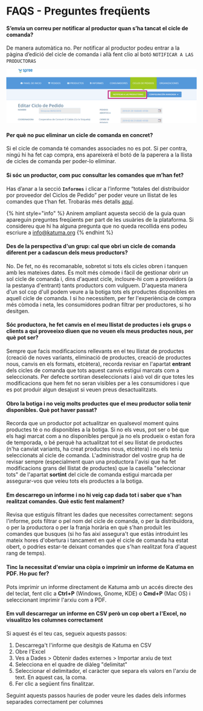# FAQS - Preguntes freqüents

#### S’envia un correu per notificar al productor quan s’ha tancat el cicle de comanda?

De manera automàtica no. Per notificar al productor podeu entrar a la pàgina d’edició del cicle de comanda i allà fent clio al botó `NOTIFICAR A LAS PRODUCTORAS`

![](.gitbook/assets/notificaralasproductoras.png)



#### Per què no puc eliminar un cicle de comanda en concret?

Si el cicle de comanda té comandes associades no es pot. Si per contra, ningú hi ha fet cap compra, ens apareixerà el botó de la paperera a la llista de cicles de comanda per poder-lo eliminar.



#### Si sóc un productor, com puc consultar les comandes que m’han fet?

Has d’anar a la secció **`Informes`** i clicar a l’informe “totales del distribuidor por proveedor del Ciclos de Pedido” per poder veure un llistat de les comandes que t’han fet. Trobaràs més detalls [aquí](https://guia.katuma.org/~/edit/drafts/-LXOa0wZcLsnNJYOxRGO/basic-features/informes). 

{% hint style="info" %}
Anirem ampliant aquesta secció de la guia quan apareguin preguntes freqüents per part de les usuàries de la plataforma. Si considereu que hi ha alguna pregunta que no queda recollida ens podeu escriure a info@katuma.org
{% endhint %}



#### Des de la perspectiva d'un grup: cal que obri un cicle de comanda  diferent per a cadascun dels meus productors?

No. De fet, no és recomanable, sobretot si tots els cicles obren i tanquen amb les mateixes dates. És molt més còmode i fàcil de gestionar obrir un sol cicle de comanda i, dins d'aquest cicle, incloure-hi com a proveïdors \(a la pestanya d'entrant\) tants productors com vulguem. D'aquesta manera d'un sol cop d'ull podem veure a la botiga tots els productes disponibles en aquell cicle de comanda. I si ho necessitem, per fer l'experiència de compra més còmoda i neta, les consumidores podran filtrar per productores, si ho desitgen. 



#### Sóc productora, he fet canvis en el meu llistat de productes i els grups o clients a qui proveeixo diuen que no veuen els meus productes nous, per què pot ser?

Sempre que facis modificacions rellevants en el teu llistat de productes \(creació de noves variants, eliminació de productes, creació de productes nous, canvis en els formats, etcètera\), recorda revisar en l'apartat **entrant** dels cicles de comanda que tots aquest canvis estigui marcats com a seleccionats. Per defecte sortiran deseleccionats i això vol dir que totes les modificacions que hem fet no seran visibles per a les consumidores i que es pot produir algun desajust si veuen preus desactualitzats.



#### Obro la botiga i no veig molts productes que el meu productor solia tenir disponibles. Què pot haver passat?

Recorda que un productor pot actualitzar en qualsevol moment quins productes té o no disponibles a la botiga. Si no els veus, pot ser o bé que els hagi marcat com a no disponibles perquè ja no els produeix o estan fora de temporada, o bé perquè ha actualitzat tot el seu llistat de productes \(n'ha canviat variants, ha creat productes nous, etcètera\) i no els teniu seleccionats al cicle de comanda. L'administrador del vostre grup ha de revisar sempre \(especialment quan una productora l'avisi que ha fet modificacions grans del llistat de productes\) que la casella "seleccionar tots" de l'apartat **sortint** del cicle de comanda estigui marcada per assegurar-vos que veieu tots els productes a la botiga.



#### Em descarrego un informe i no hi veig cap dada tot i saber que s'han realitzat comandes. Què estic fent malament?

Revisa que estiguis filtrant les dades que necessites correctament: segons l'informe, pots filtrar o pel nom del cicle de comanda, o per la distribuïdora, o per la productora o per la franja horària en què s'han produït les comandes que busques \(si ho fas així assegura't que estàs introduint les mateix hores d'obertura i tancament en què el cicle de comanda ha estat obert, o podries estar-te deixant comandes que s'han realitzat fora d'aquest rang de temps\). 



#### Tinc la necessitat d'enviar una còpia o imprimir un informe de Katuma en PDF. Ho puc fer?

Pots imprimir un informe directament de Katuma amb un accés directe des del teclat, fent clic a **Ctrl+P** \(Windows, Gnome, KDE\) o **Cmd+P** \(Mac OS\) i seleccionant imprimir l'arxiu com a PDF.



#### Em vull descarregar un informe en CSV però un cop obert a l'Excel, no visualitzo les columnes correctament 

Si aquest és el teu cas, segueix aquests passos:

1. Descarrega't l'informe que desitgis de Katuma en CSV
2. Obre l'Excel
3. Ves a Dades &gt; Obtenir dades externes &gt; Importar arxiu de text
4. Selecciona en el quadre de diàleg "delimitat"
5. Seleccionar el delimitador, el caràcter que separa els valors en l'arxiu de text. En aquest cas, la coma.
6. Fer clic a següent fins finalitzar.

Seguint aquests passos hauries de poder veure les dades dels informes separades correctament per columnes




